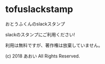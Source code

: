 # tofuslackstamp
おとうふくんのslackスタンプ

slackのスタンプにご利用ください!

利用は無料ですが、著作権は放棄していません。

(c) 2018 あおい All Rights Reserved.
